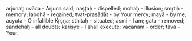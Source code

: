 arjunaḥ uvāca - Arjuna said; naṣṭaḥ - dispelled; mohaḥ - illusion; smṛtiḥ - memory; labdhā - regained; tvat-prasādāt - by Your mercy; mayā - by me; acyuta - O infallible Kṛṣṇa; sthitaḥ - situated; asmi - I am; gata - removed; sandehaḥ - all doubts; kariṣye - I shall execute; vacanam - order; tava - Your.